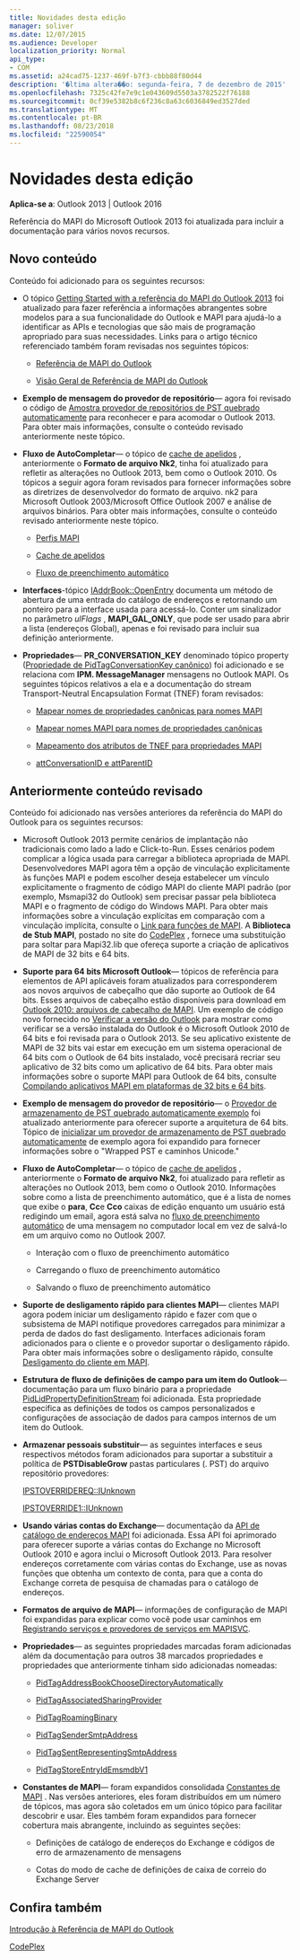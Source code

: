 ```yaml
---
title: Novidades desta edição
manager: soliver
ms.date: 12/07/2015
ms.audience: Developer
localization_priority: Normal
api_type:
- COM
ms.assetid: a24cad75-1237-469f-b7f3-cbbb88f80d44
description: '�ltima altera��o: segunda-feira, 7 de dezembro de 2015'
ms.openlocfilehash: 7325c42fe7e9c1e043609d5503a3782522f76188
ms.sourcegitcommit: 0cf39e5382b8c6f236c8a63c6036849ed3527ded
ms.translationtype: MT
ms.contentlocale: pt-BR
ms.lasthandoff: 08/23/2018
ms.locfileid: "22590054"
---
```

# <a name="whats-new-in-this-edition"></a>Novidades desta edição

 
  
**Aplica-se a**: Outlook 2013 | Outlook 2016 
  
Referência do MAPI do Microsoft Outlook 2013 foi atualizada para incluir a documentação para vários novos recursos. 
  
## <a name="new-content"></a>Novo conteúdo

Conteúdo foi adicionado para os seguintes recursos:
  
- O tópico [Getting Started with a referência do MAPI do Outlook 2013](getting-started-with-the-outlook-mapi-reference.md) foi atualizado para fazer referência a informações abrangentes sobre modelos para a sua funcionalidade do Outlook e MAPI para ajudá-lo a identificar as APIs e tecnologias que são mais de programação apropriado para suas necessidades. Links para o artigo técnico referenciado também foram revisadas nos seguintes tópicos: 
    
  - [Referência de MAPI do Outlook](outlook-mapi-reference.md)
    
  - [Visão Geral de Referência de MAPI do Outlook](outlook-mapi-reference-overview.md)
    
- **Exemplo de mensagem do provedor de repositório**— agora foi revisado o código de [Amostra provedor de repositórios de PST quebrado automaticamente](message-store-provider-sample.md) para reconhecer e para acomodar o Outlook 2013. Para obter mais informações, consulte o conteúdo revisado anteriormente neste tópico. 
    
- **Fluxo de AutoCompletar**— o tópico de [cache de apelidos](nickname-cache.md) , anteriormente o **Formato de arquivo Nk2**, tinha foi atualizado para refletir as alterações no Outlook 2013, bem como o Outlook 2010. Os tópicos a seguir agora foram revisados para fornecer informações sobre as diretrizes de desenvolvedor do formato de arquivo. nk2 para Microsoft Outlook 2003/Microsoft Office Outlook 2007 e análise de arquivos binários. Para obter mais informações, consulte o conteúdo revisado anteriormente neste tópico.
    
  - [Perfis MAPI](mapi-profiles.md)
    
  - [Cache de apelidos](nickname-cache.md)
    
  - [Fluxo de preenchimento automático](autocomplete-stream.md)
    
- **Interfaces**-tópico [IAddrBook::OpenEntry](iaddrbook-openentry.md) documenta um método de abertura de uma entrada do catálogo de endereços e retornando um ponteiro para a interface usada para acessá-lo. Conter um sinalizador no parâmetro *ulFlags* , **MAPI_GAL_ONLY**, que pode ser usado para abrir a lista (endereços Global), apenas e foi revisado para incluir sua definição anteriormente.
    
- **Propriedades**— **PR_CONVERSATION_KEY** denominado tópico property ([Propriedade de PidTagConversationKey canônico](pidtagconversationkey-canonical-property.md)) foi adicionado e se relaciona com **IPM. MessageManager** mensagens no Outlook MAPI. Os seguintes tópicos relativos a ela e a documentação do stream Transport-Neutral Encapsulation Format (TNEF) foram revisados: 
    
  - [Mapear nomes de propriedades canônicas para nomes MAPI](mapping-canonical-property-names-to-mapi-names.md)
    
  - [Mapear nomes MAPI para nomes de propriedades canônicas](mapping-mapi-names-to-canonical-property-names.md)
    
  - [Mapeamento dos atributos de TNEF para propriedades MAPI](mapping-of-tnef-attributes-to-mapi-properties.md)
    
  - [attConversationID e attParentID](attconversationid-and-attparentid.md)
    
## <a name="previously-revised-content"></a>Anteriormente conteúdo revisado

Conteúdo foi adicionado nas versões anteriores da referência do MAPI do Outlook para os seguintes recursos:
  
- Microsoft Outlook 2013 permite cenários de implantação não tradicionais como lado a lado e Click-to-Run. Esses cenários podem complicar a lógica usada para carregar a biblioteca apropriada de MAPI. Desenvolvedores MAPI agora têm a opção de vinculação explicitamente às funções MAPI e podem escolher deseja estabelecer um vínculo explicitamente o fragmento de código MAPI do cliente MAPI padrão (por exemplo, Msmapi32 do Outlook) sem precisar passar pela biblioteca MAPI e o fragmento de código do Windows MAPI. Para obter mais informações sobre a vinculação explícitas em comparação com a vinculação implícita, consulte o [Link para funções de MAPI](how-to-link-to-mapi-functions.md). A **Biblioteca de Stub MAPI**, postado no site do [CodePlex](http://mapistublibrary.codeplex.com/) , fornece uma substituição para soltar para Mapi32.lib que ofereça suporte a criação de aplicativos de MAPI de 32 bits e 64 bits. 
    
- **Suporte para 64 bits Microsoft Outlook**— tópicos de referência para elementos de API aplicáveis foram atualizados para corresponderem aos novos arquivos de cabeçalho que dão suporte ao Outlook de 64 bits. Esses arquivos de cabeçalho estão disponíveis para download em [Outlook 2010: arquivos de cabeçalho de MAPI](http://www.microsoft.com/downloads/details.aspx?FamilyID=f8d01fc8-f7b5-4228-baa3-817488a66db1). Um exemplo de código novo fornecido no [Verificar a versão do Outlook](how-to-check-the-version-of-outlook.md) para mostrar como verificar se a versão instalada do Outlook é o Microsoft Outlook 2010 de 64 bits e foi revisada para o Outlook 2013. Se seu aplicativo existente de MAPI de 32 bits vai estar em execução em um sistema operacional de 64 bits com o Outlook de 64 bits instalado, você precisará recriar seu aplicativo de 32 bits como um aplicativo de 64 bits. Para obter mais informações sobre o suporte MAPI para Outlook de 64 bits, consulte [Compilando aplicativos MAPI em plataformas de 32 bits e 64 bits](building-mapi-applications-on-32-bit-and-64-bit-platforms.md).
    
- **Exemplo de mensagem do provedor de repositório**— o [Provedor de armazenamento de PST quebrado automaticamente exemplo](message-store-provider-sample.md) foi atualizado anteriormente para oferecer suporte a arquitetura de 64 bits. Tópico de [inicializar um provedor de armazenamento de PST quebrado automaticamente](initializing-a-wrapped-pst-store-provider.md) de exemplo agora foi expandido para fornecer informações sobre o "Wrapped PST e caminhos Unicode." 
    
- **Fluxo de AutoCompletar**— o tópico de [cache de apelidos](nickname-cache.md) , anteriormente o **Formato de arquivo Nk2**, foi atualizado para refletir as alterações no Outlook 2013, bem como o Outlook 2010. Informações sobre como a lista de preenchimento automático, que é a lista de nomes que exibe o **para**, **Cc**e **Cco** caixas de edição enquanto um usuário está redigindo um email, agora está salva no [fluxo de preenchimento automático](autocomplete-stream.md) de uma mensagem no computador local em vez de salvá-lo em um arquivo como no Outlook 2007. 
    
  - Interação com o fluxo de preenchimento automático
    
  - Carregando o fluxo de preenchimento automático
    
  - Salvando o fluxo de preenchimento automático
    
- **Suporte de desligamento rápido para clientes MAPI**— clientes MAPI agora podem iniciar um desligamento rápido e fazer com que o subsistema de MAPI notifique provedores carregados para minimizar a perda de dados do fast desligamento. Interfaces adicionais foram adicionados para o cliente e o provedor suportar o desligamento rápido. Para obter mais informações sobre o desligamento rápido, consulte [Desligamento do cliente em MAPI](client-shutdown-in-mapi.md).
    
- **Estrutura de fluxo de definições de campo para um item do Outlook**— documentação para um fluxo binário para a propriedade [PidLidPropertyDefinitionStream](pidlidpropertydefinitionstream-canonical-property.md) foi adicionada. Esta propriedade especifica as definições de todos os campos personalizados e configurações de associação de dados para campos internos de um item do Outlook. 
    
- **Armazenar pessoais substituir**— as seguintes interfaces e seus respectivos métodos foram adicionados para suportar a substituir a política de **PSTDisableGrow** pastas particulares (. PST) do arquivo repositório provedores: 
    
    [IPSTOVERRIDEREQ::IUnknown](ipstoverridereqiunknown.md)
    
    [IPSTOVERRIDE1::IUnknown](ipstoverride1iunknown.md)
    
- **Usando várias contas do Exchange**— documentação da [API de catálogo de endereços MAPI](using-multiple-exchange-accounts.md) foi adicionada. Essa API foi aprimorado para oferecer suporte a várias contas do Exchange no Microsoft Outlook 2010 e agora inclui o Microsoft Outlook 2013. Para resolver endereços corretamente com várias contas do Exchange, use as novas funções que obtenha um contexto de conta, para que a conta do Exchange correta de pesquisa de chamadas para o catálogo de endereços. 
    
- **Formatos de arquivo de MAPI**— informações de configuração de MAPI foi expandidas para explicar como você pode usar caminhos em [Registrando serviços e provedores de serviços em MAPISVC](registering-services-and-service-providers-in-mapisvc-inf.md).
    
- **Propriedades**— as seguintes propriedades marcadas foram adicionadas além da documentação para outros 38 marcados propriedades e propriedades que anteriormente tinham sido adicionadas nomeadas:
    
  - [PidTagAddressBookChooseDirectoryAutomatically](pidtagaddressbookchoosedirectoryautomatically-canonical-property.md)
    
  - [PidTagAssociatedSharingProvider](pidtagassociatedsharingprovider-canonical-property.md)
    
  - [PidTagRoamingBinary](pidtagroamingbinary-canonical-property.md)
    
  - [PidTagSenderSmtpAddress](pidtagsendersmtpaddress-canonical-property.md)
    
  - [PidTagSentRepresentingSmtpAddress](pidtagsentrepresentingsmtpaddress-canonical-property.md)
    
  - [PidTagStoreEntryIdEmsmdbV1](pidtagstoreentryidemsmdbv1-canonical-property.md)
    
- **Constantes de MAPI**— foram expandidos consolidada [Constantes de MAPI](mapi-constants.md) . Nas versões anteriores, eles foram distribuídos em um número de tópicos, mas agora são coletados em um único tópico para facilitar descobrir e usar. Eles também foram expandidos para fornecer cobertura mais abrangente, incluindo as seguintes seções: 
    
  - Definições de catálogo de endereços do Exchange e códigos de erro de armazenamento de mensagens
    
  - Cotas do modo de cache de definições de caixa de correio do Exchange Server
    
## <a name="see-also"></a>Confira também



[Introdução à Referência de MAPI do Outlook](getting-started-with-the-outlook-mapi-reference.md)
  
[CodePlex](http://mapistublibrary.codeplex.com/)


